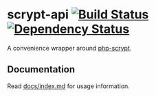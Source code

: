 # scrypt-api [![Build Status](https://secure.travis-ci.org/lstrojny/scrypt-api.svg)](http://travis-ci.org/lstrojny/scrypt-api) [![Dependency Status](https://www.versioneye.com/user/projects/53544479fe0d074f38000435/badge.png)](https://www.versioneye.com/user/projects/53544479fe0d074f38000435)

A convenience wrapper around [php-scrypt](https://github.com/DomBlack/php-scrypt).

## Documentation

Read [docs/index.md](docs/index.md) for usage information.
